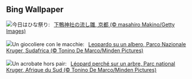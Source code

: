 ## Bing Wallpaper
![](https://www.bing.com/th?id=OHR.Hinamatsuri2024_JA-JP0939071176_UHD.jpg&w=1000)今日はひな祭り:&nbsp;&ensp;[下鴨神社の流し雛, 京都 (© masahiro Makino/Getty Images)](https://www.bing.com/th?id=OHR.Hinamatsuri2024_JA-JP0939071176_UHD.jpg)
<br><br/>
![](https://www.bing.com/th?id=OHR.KrugerLeopard_IT-IT3868840858_UHD.jpg&w=1000)Un giocoliere con le macchie:&nbsp;&ensp;[Leopardo su un albero, Parco Nazionale Kruger, Sudafrica (© Tonino De Marco/Minden Pictures)](https://www.bing.com/th?id=OHR.KrugerLeopard_IT-IT3868840858_UHD.jpg)
<br><br/>
![](https://www.bing.com/th?id=OHR.KrugerLeopard_FR-FR6172062962_UHD.jpg&w=1000)Un acrobate hors pair:&nbsp;&ensp;[Léopard perché sur un arbre, Parc national Kruger, Afrique du Sud (© Tonino De Marco/Minden Pictures)](https://www.bing.com/th?id=OHR.KrugerLeopard_FR-FR6172062962_UHD.jpg)
<br><br/>
